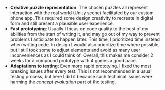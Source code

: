 - **Creative puzzle representation**: The chosen puzzles all represent interaction with the real world (Unity scene) facilitated by our custom phone app. This required some design creativity to recreate in digital form and still present a plausible user experience.
- **Fast prototyping**: Usually I focus on code quality to the best of my abilities from the start of writing it, and may go out of my way to prevent problems I anticipate to happen later. This time, I prioritized time instead when writing code. In design I would also prioritize time where possible, but I still took some to adjust elements and avoid as many user inconveniences as I could think of. Overall, this makes me consider 2 weeks for a compound prototype with 4 games a good pace.
- **Adaptations to testing**: Even more rapid prototying, I fixed the most breaking issues after every test. This is not recommended in a usual testing process, but here I did it because such technical issues were harming the _concept evaluation_ part of the testing.